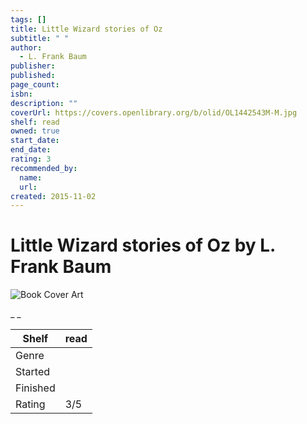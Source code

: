 ```yaml
---
tags: []
title: Little Wizard stories of Oz
subtitle: " "
author:
  - L. Frank Baum
publisher:
published:
page_count:
isbn:
description: ""
coverUrl: https://covers.openlibrary.org/b/olid/OL1442543M-M.jpg
shelf: read
owned: true
start_date:
end_date:
rating: 3
recommended_by:
  name:
  url:
created: 2015-11-02
---
```


# Little Wizard stories of Oz by L. Frank Baum

![Book Cover Art](https://covers.openlibrary.org/b/olid/OL1442543M-M.jpg)

_ _

| Shelf | read |
| --- | --- |
| Genre |  |
| Started |  |
| Finished |  |
| Rating | 3/5 |
